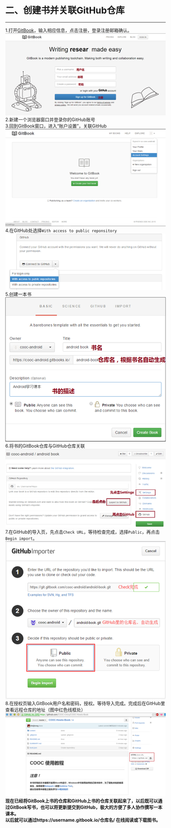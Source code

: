 二、创建书并关联GitHub仓库
===
---

1.打开[GitBook](https://www.gitbook.com)，输入相应信息，点击注册，登录注册邮箱确认。   
![注册](../images/signup.png)   
2.新建一个浏览器窗口并登录你的GitHub账号    
3.回到GitBook窗口，进入“账户设置”，关联GitHub   
![Account Settings](../images/account_setting.png)   
4.在GitHub处选择`With access to public reponsitory`   
![GitHub](../images/github.png)   
5.创建一本书   
![创建书](../images/create_book.png)   
6.将书的GitBook仓库与GitHub仓库关联   
![Link](../images/link_setting.png)   
7.在GitHub的导入页，先点击`Check URL`，等待检查完成，选择`Public`，再点击`Begin import`。   
![Check](../images/check.png)   
8.在授权页输入GitBook用户名和密码，授权。等待导入完成。完成后在GitHub里查看远程仓库的地址（图中红色线框处）
![Address](../images/book_github.png)         
**现在已经将GitBook上书的仓库和GitHub上书的仓库关联起来了，以后既可以通过GitBook写书，也可以将更新提交到GitHub，极大的方便了多人协作撰写一本课本。**   
**以后就可以通过https://username.gitbook.io/仓库名/ 在线阅读或下载图书。**   